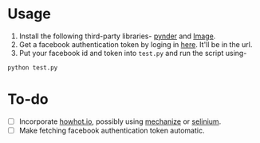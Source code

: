 # Usage
1. Install the following third-party libraries- <a href="https://github.com/charliewolf/pynder">pynder</a> and <a href="http://effbot.org/imagingbook/image.htm">Image</a>.
2. Get a facebook authentication token by loging in <a href="https://www.facebook.com/dialog/oauth?client_id=464891386855067&redirect_uri=https://www.facebook.com/connect/login_success.html&scope=basic_info,email,public_profile,user_about_me,user_activities,user_birthday,user_education_history,user_friends,user_interests,user_likes,user_location,user_photos,user_relationship_details&response_type=token">here</a>. It'll be in the url.
3. Put your facebook id and token into `test.py` and run the script using-
```
python test.py
```

# To-do
* [ ] Incorporate <a href="https://howhot.io/">howhot.io</a>, possibly using <a href="https://pypi.python.org/pypi/mechanize/">mechanize</a> or <a href="https://pypi.python.org/pypi/selenium">selinium</a>.
* [ ] Make fetching facebook authentication token automatic.
